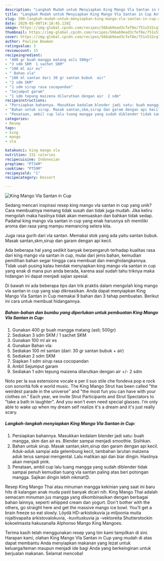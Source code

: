 ```yaml
---
description: "Langkah Mudah untuk Menyiapkan King Mango Vla Santan in Cup Anti Gagal"
title: "Langkah Mudah untuk Menyiapkan King Mango Vla Santan in Cup Anti Gagal"
slug: 580-langkah-mudah-untuk-menyiapkan-king-mango-vla-santan-in-cup-anti-gagal
date: 2020-05-08T14:10:45.139Z
image: https://img-global.cpcdn.com/recipes/566ab9ead3cfef8e/751x532cq70/king-mango-vla-santan-in-cup-foto-resep-utama.jpg
thumbnail: https://img-global.cpcdn.com/recipes/566ab9ead3cfef8e/751x532cq70/king-mango-vla-santan-in-cup-foto-resep-utama.jpg
cover: https://img-global.cpcdn.com/recipes/566ab9ead3cfef8e/751x532cq70/king-mango-vla-santan-in-cup-foto-resep-utama.jpg
author: Pauline Bowman
ratingvalue: 3
reviewcount: 15
recipeingredient:
- "400 gr buah mangga matang asli 500gr"
- "3 sdm SKM  1 sachet SKM"
- "100 ml air es"
- " Bahan vla"
- "100 ml santan dari 30 gr santan bubuk  air"
- "2 sdm SKM"
- "1 sdm sirup rasa cocopandan"
- "Sejumput garam"
- "1 sdm tepung maizena dilarutkan dengan air  2 sdm"
recipeinstructions:
- "Persiapkan bahannya. Masukkan kedalam blender jadi satu: buah mangga, skm dan air es. Blender sampai menjadi smoothie. Sisihkan."
- "Bahan untuk sirup. Masak santan,skm,sirup dan garam dengan api kecil. Aduk-aduk sampai ada gelembung kecil, tambahan larutan maizena aduk terus sampai mengental. Lalu matikan api dan biar dingin. Hasilnya akan menjadi pink."
- "Penataan, ambil cup lalu tuang mangga yang sudah diblender tidak sampai penuh kemudian tuang vla santan paling atas beri potongan mangga. Sajikan dingin lebih nikmat😊."
categories:
- Resep
tags:
- king
- mango
- vla

katakunci: king mango vla 
nutrition: 231 calories
recipecuisine: Indonesian
preptime: "PT34M"
cooktime: "PT59M"
recipeyield: "1"
recipecategory: Dessert

---
```



![King Mango Vla Santan in Cup](https://img-global.cpcdn.com/recipes/566ab9ead3cfef8e/751x532cq70/king-mango-vla-santan-in-cup-foto-resep-utama.jpg)

Sedang mencari inspirasi resep king mango vla santan in cup yang unik? Cara membuatnya memang tidak susah dan tidak juga mudah. Jika keliru mengolah maka hasilnya tidak akan memuaskan dan bahkan tidak sedap. Padahal king mango vla santan in cup yang enak harusnya sih memiliki aroma dan rasa yang mampu memancing selera kita.

Juga rasa gurih dari vla santan. Memakai stok yang ada yaitu santan bubuk. Masak santan,skm,sirup dan garam dengan api kecil.

Ada beberapa hal yang sedikit banyak berpengaruh terhadap kualitas rasa dari king mango vla santan in cup, mulai dari jenis bahan, kemudian pemilihan bahan segar hingga cara membuat dan menghidangkannya. Tidak usah pusing kalau hendak menyiapkan king mango vla santan in cup yang enak di mana pun anda berada, karena asal sudah tahu triknya maka hidangan ini dapat menjadi sajian spesial.


Di bawah ini ada beberapa tips dan trik praktis dalam mengolah king mango vla santan in cup yang siap dikreasikan. Anda dapat menyiapkan King Mango Vla Santan in Cup memakai 9 bahan dan 3 tahap pembuatan. Berikut ini cara untuk membuat hidangannya.

<!--inarticleads1-->

##### Bahan-bahan dan bumbu yang diperlukan untuk pembuatan King Mango Vla Santan in Cup:

1. Gunakan 400 gr buah mangga matang (asli; 500gr)
1. Sediakan 3 sdm SKM / 1 sachet SKM
1. Gunakan 100 ml air es
1. Gunakan  Bahan vla:
1. Sediakan 100 ml santan (dari: 30 gr santan bubuk + air)
1. Sediakan 2 sdm SKM
1. Siapkan 1 sdm sirup rasa cocopandan
1. Ambil Sejumput garam
1. Sediakan 1 sdm tepung maizena dilarutkan dengan air +/- 2 sdm


Noto per la sua estensione vocale e per il suo stile che fondeva pop e rock con sonorità folk e world music. The King Mango Strut has been called &#34;the weirdest parade in the universe&#34; and &#34;the most fun you can have with your clothes on.&#34; Each year, we invite Strut Participants and Strut Spectators to &#34;take a bath in laughter&#34;. And you won&#39;t even need special glasses. I&#39;m only able to wake up when my dream self realize it&#39;s a dream and it&#39;s just really scary. 

<!--inarticleads2-->

##### Langkah-langkah menyiapkan King Mango Vla Santan in Cup:

1. Persiapkan bahannya. Masukkan kedalam blender jadi satu: buah mangga, skm dan air es. Blender sampai menjadi smoothie. Sisihkan.
1. Bahan untuk sirup. Masak santan,skm,sirup dan garam dengan api kecil. Aduk-aduk sampai ada gelembung kecil, tambahan larutan maizena aduk terus sampai mengental. Lalu matikan api dan biar dingin. Hasilnya akan menjadi pink.
1. Penataan, ambil cup lalu tuang mangga yang sudah diblender tidak sampai penuh kemudian tuang vla santan paling atas beri potongan mangga. Sajikan dingin lebih nikmat😊.


Resep King Mango Thai atau minuman mangga kekinian yang saat ini baru hits di kalangan anak muda pasti banyak dicari nih. King Mango Thai adalah semacam minuman jus mangga yang dikombinasikan dengan berbagai bahan lainnya, seperti whipped cream dan yogurt. Don&#39;t bother with the others, go straight here and get the massive mango ice bowl. You&#39;ll get a brain freeze so eat slowly. Löydä HD-arkistokuvia ja miljoonia muita rojaltivapaita arkistovalokuvia, -kuvituskuvia ja -vektoreita Shutterstockin kokoelmasta hakusanalla Alphonso Mango King Mangoes. 

Terima kasih telah menggunakan resep yang tim kami tampilkan di sini. Harapan kami, olahan King Mango Vla Santan in Cup yang mudah di atas dapat membantu Anda menyiapkan makanan yang lezat untuk keluarga/teman maupun menjadi ide bagi Anda yang berkeinginan untuk berjualan makanan. Selamat mencoba!
